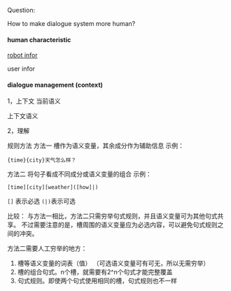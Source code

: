 Question:

How to make dialogue system more human?





#### human characteristic

[robot infor](https://github.com/bifeng/dialogue-system/raw/master/branch/robot_infor.md)

user infor



#### dialogue management (context)

1，上下文
当前语义

上下文语义


2，理解

规则方法
方法一
槽作为语义变量，其余成分作为辅助信息
示例：

```
{time}{city}天气怎么样？
```

方法二
将句子看成不同成分或语义变量的组合
示例：

```
[time][city][weather]([how]|)
```

`[]` 表示必选
`(|)`表示可选

比较：
与方法一相比，方法二只需穷举句式规则，并且语义变量可为其他句式共享。
不过需要注意的是，槽周围的语义变量应为必选内容，可以避免句式规则之间的冲突。

方法二需要人工穷举的地方：
1. 槽等语义变量的词表（值）
    （可选语义变量可有可无，所以无需穷举）
2. 槽的组合句式。n个槽，就需要有2^n个句式才能完整覆盖
3. 句式规则。即使两个句式使用相同的槽，句式规则也不一样
